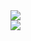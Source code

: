 <a href="https://github.com/PTHy">
  <img align="center" src="https://github-readme-stats-git-main-pthys-projects.vercel.app/api?username=PTHy&count_private=true&show_icons=true&theme=dark&line_height=20"/>
</a>
</br>
<a href="https://github.com/PTHy">
  <img align="center" src="https://github-readme-stats.vercel.app/api/top-langs/?username=PTHy&layout=compact&theme=react"/>
</a>
